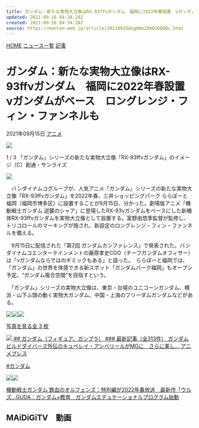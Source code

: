 ```yaml
---
title: ガンダム：新たな実物大立像はRX-93ffνガンダム　福岡に2022年春設置　νガンダムがベース　ロングレンジ・フィン・ファンネルも
updated: 2021-09-16 04:34:28Z
created: 2021-09-16 04:34:28Z
source: https://mantan-web.jp/article/20210915dog00m200026000c.html
---
```


[HOME](https://mantan-web.jp/)
[ニュース一覧](https://mantan-web.jp/article/)
[記事](https://mantan-web.jp/article/20210915dog00m200026000c.html)

# ガンダム：新たな実物大立像はRX-93ffνガンダム　福岡に2022年春設置　νガンダムがベース　ロングレンジ・フィン・ファンネルも

2021年09月15日
[アニメ](https://mantan-web.jp/anime/)

[![](https://storage.mantan-web.jp/images/2021/09/15/20210915dog00m200026000c/001_size6.jpg)](https://mantan-web.jp/article/20210915dog00m200026000c.html?photo=001)

1 / 3
「ガンダム」シリーズの新たな実物大立像「RX-93ffνガンダム」のイメージ（C）創通・サンライズ

[![](https://mantan-web.jp/assets/images/sns/icon_hatebu.png)](http://b.hatena.ne.jp/add?mode=confirm&url=https%3A%2F%2Fmantan-web.jp%2Farticle%2F20210915dog00m200026000c.html&title=%E3%82%AC%E3%83%B3%E3%83%80%E3%83%A0%EF%BC%9A%E6%96%B0%E3%81%9F%E3%81%AA%E5%AE%9F%E7%89%A9%E5%A4%A7%E7%AB%8B%E5%83%8F%E3%81%AFRX-93ff%CE%BD%E3%82%AC%E3%83%B3%E3%83%80%E3%83%A0%E3%80%80%E7%A6%8F%E5%B2%A1%E3%81%AB2022%E5%B9%B4%E6%98%A5%E8%A8%AD%E7%BD%AE%E3%80%80%CE%BD%E3%82%AC%E3%83%B3%E3%83%80%E3%83%A0%E3%81%8C%E3%83%99%E3%83%BC%E3%82%B9%E3%80%80%E3%83%AD%E3%83%B3%E3%82%B0%E3%83%AC%E3%83%B3%E3%82%B8%E3%83%BB%E3%83%95%E3%82%A3%E3%83%B3%E3%83%BB%E3%83%95%E3%82%A1%E3%83%B3%E3%83%8D%E3%83%AB%E3%82%82)

　バンダイナムコグループが、人気アニメ「ガンダム」シリーズの新たな実物大立像「RX-93ffνガンダム」を2022年春、三井ショッピングパーク ららぽーと福岡（福岡市博多区）に設置することが9月15日、分かった。劇場版アニメ「機動戦士ガンダム 逆襲のシャア」に登場したRX-93νガンダムをベースにした新機体RX-93ffνガンダムを実物大立像として設置する。富野由悠季監督が監修し、トリコロールのマーキングが施され、新設定のロングレンジ・フィン・ファンネルを備える。

　9月15日に配信された「第2回 ガンダムカンファレンス」で発表された。バンダイナムコエンターテインメントの藤原孝史CGO（チーフガンダムオフィサー）は「νガンダムならではのギミックもある」と語った。　ららぽーと福岡では、「ガンダム」の世界を体感できる新スポット「ガンダムパーク福岡」もオープン予定。“ガンダム複合空間”を目指すという。

　「ガンダム」シリーズの実物大立像は、東京・台場のユニコーンガンダム、横浜・山下ふ頭の動く実物大ガンダム、中国・上海のフリーダムガンダムなどがある。

[![](https://storage.mantan-web.jp/images/2021/09/15/20210915dog00m200026000c/001_size3.jpg)](https://mantan-web.jp/article/20210915dog00m200026000c.html?photo=001)[![](https://storage.mantan-web.jp/images/2021/09/15/20210915dog00m200026000c/002_size3.jpg)](https://mantan-web.jp/article/20210915dog00m200026000c.html?photo=002)[![](https://storage.mantan-web.jp/images/2021/09/15/20210915dog00m200026000c/003_size3.jpg)](https://mantan-web.jp/article/20210915dog00m200026000c.html?photo=003)

[写真を見る全 3 枚](https://mantan-web.jp/article/20210915dog00m200026000c.html?photo=002)

[![](https://storage.mantan-web.jp/images/2020/05/23/20200523dog00m200030000c/001_size2.jpg) ## ガンダム（フィギュア、ガンプラ）  ### 最新記事（全313件）  ガンダムビルドダイバーズ外伝のキュベレイ・アンベリールがMGに　さらに美し…   アニメプレス](https://animepress.mantanfun.jp/article/0000374.html)

[#ガンダム](https://mantan-web.jp/matome/%E3%82%AC%E3%83%B3%E3%83%80%E3%83%A0/)

[![](https://p-bandai.jp/bc/images/linkshare/mantan03.jpg)](http://click.linksynergy.com/fs-bin/click?id=uyUbyE9quVc&offerid=333562.10003684&type=4&subid=0)![](https://ad.linksynergy.com/fs-bin/show?id=uyUbyE9quVc&bids=333562.10003684&type=4&subid=0)

[機動戦士ガンダム 鉄血のオルフェンズ：特別編が2022年春放送　最新作「ウルズ…](https://mantan-web.jp/article/20210915dog00m200023000c.html)[GUDA：ガンダム×教育　ガンダムエデュケーショナルプログラム始動](https://mantan-web.jp/article/20210915dog00m200027000c.html)

## MAiDiGiTV　動画
